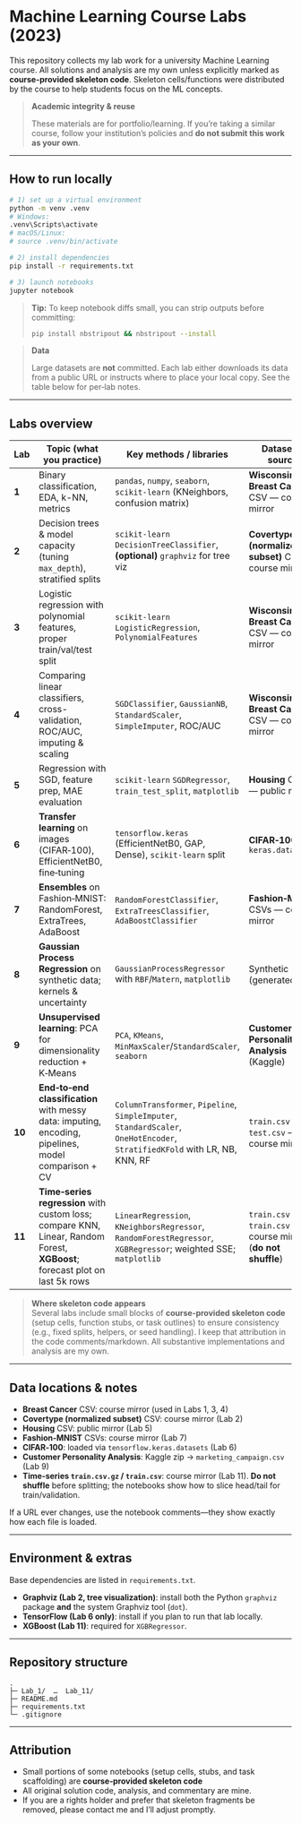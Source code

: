# Machine Learning Course Labs (2023)

This repository collects my lab work for a university Machine Learning course.
All solutions and analysis are my own unless explicitly marked as **course-provided skeleton code**.
Skeleton cells/functions were distributed by the course to help students focus on the ML concepts.

> **Academic integrity & reuse**
>
> These materials are for portfolio/learning. If you’re taking a similar course,
> follow your institution’s policies and **do not submit this work as your own**.

---

## How to run locally

```bash
# 1) set up a virtual environment
python -m venv .venv
# Windows:
.venv\Scripts\activate
# macOS/Linux:
# source .venv/bin/activate

# 2) install dependencies
pip install -r requirements.txt

# 3) launch notebooks
jupyter notebook
```
> **Tip:** To keep notebook diffs small, you can strip outputs before committing:
> ```bash
> pip install nbstripout && nbstripout --install
> ```

> **Data**
>
> Large datasets are **not** committed. Each lab either downloads its data from a public URL
> or instructs where to place your local copy. See the table below for per‑lab notes.

---

## Labs overview

| Lab | Topic (what you practice) | Key methods / libraries | Dataset & source |
|---|---|---|---|
| **1** | Binary classification, EDA, k-NN, metrics | `pandas`, `numpy`, `seaborn`, `scikit-learn` (KNeighbors, confusion matrix) | **Wisconsin Breast Cancer** CSV — course mirror |
| **2** | Decision trees & model capacity (tuning `max_depth`), stratified splits | `scikit-learn` `DecisionTreeClassifier`, **(optional)** `graphviz` for tree viz | **Covertype (normalized subset)** CSV — course mirror |
| **3** | Logistic regression with polynomial features, proper train/val/test split | `scikit-learn` `LogisticRegression`, `PolynomialFeatures` | **Wisconsin Breast Cancer** CSV — course mirror |
| **4** | Comparing linear classifiers, cross-validation, ROC/AUC, imputing & scaling | `SGDClassifier`, `GaussianNB`, `StandardScaler`, `SimpleImputer`, ROC/AUC | **Wisconsin Breast Cancer** CSV — course mirror |
| **5** | Regression with SGD, feature prep, MAE evaluation | `scikit-learn` `SGDRegressor`, `train_test_split`, `matplotlib` | **Housing** CSV — public mirror |
| **6** | **Transfer learning** on images (CIFAR‑100), EfficientNetB0, fine‑tuning | `tensorflow.keras` (EfficientNetB0, GAP, Dense), `scikit-learn` split | **CIFAR‑100** via `keras.datasets` |
| **7** | **Ensembles** on Fashion‑MNIST: RandomForest, ExtraTrees, AdaBoost | `RandomForestClassifier`, `ExtraTreesClassifier`, `AdaBoostClassifier` | **Fashion‑MNIST** CSVs — course mirror |
| **8** | **Gaussian Process Regression** on synthetic data; kernels & uncertainty | `GaussianProcessRegressor` with `RBF`/`Matern`, `matplotlib` | Synthetic (generated) |
| **9** | **Unsupervised learning**: PCA for dimensionality reduction + K‑Means | `PCA`, `KMeans`, `MinMaxScaler`/`StandardScaler`, `seaborn` | **Customer Personality Analysis** (Kaggle) |
| **10** | **End‑to‑end classification** with messy data: imputing, encoding, pipelines, model comparison + CV | `ColumnTransformer`, `Pipeline`, `SimpleImputer`, `StandardScaler`, `OneHotEncoder`, `StratifiedKFold` with LR, NB, KNN, RF | `train.csv` / `test.csv` — course mirror |
| **11** | **Time‑series regression** with custom loss; compare KNN, Linear, Random Forest, **XGBoost**; forecast plot on last 5k rows | `LinearRegression`, `KNeighborsRegressor`, `RandomForestRegressor`, `XGBRegressor`; weighted SSE; `matplotlib` | `train.csv.gz` / `train.csv` — course mirror (**do not shuffle**) |

> **Where skeleton code appears**  
> Several labs include small blocks of **course‑provided skeleton code** (setup cells, function stubs, or task outlines) to ensure consistency (e.g., fixed splits, helpers, or seed handling). I keep that attribution in the code comments/markdown. All substantive implementations and analysis are my own.

---

## Data locations & notes

- **Breast Cancer** CSV: course mirror (used in Labs 1, 3, 4)
- **Covertype (normalized subset)** CSV: course mirror (Lab 2)
- **Housing** CSV: public mirror (Lab 5)
- **Fashion‑MNIST** CSVs: course mirror (Lab 7)
- **CIFAR‑100**: loaded via `tensorflow.keras.datasets` (Lab 6)
- **Customer Personality Analysis**: Kaggle zip → `marketing_campaign.csv` (Lab 9)
- **Time‑series `train.csv.gz` / `train.csv`**: course mirror (Lab 11). **Do not shuffle** before splitting; the notebooks show how to slice head/tail for train/validation.

If a URL ever changes, use the notebook comments—they show exactly how each file is loaded.

---

## Environment & extras

Base dependencies are listed in `requirements.txt`.

- **Graphviz (Lab 2, tree visualization)**: install both the Python `graphviz` package **and** the system Graphviz tool (`dot`).
- **TensorFlow (Lab 6 only)**: install if you plan to run that lab locally.
- **XGBoost (Lab 11)**: required for `XGBRegressor`.

---

## Repository structure

```
.
├─ Lab_1/  …  Lab_11/
├─ README.md
├─ requirements.txt
└─ .gitignore
```

---

## Attribution

- Small portions of some notebooks (setup cells, stubs, and task scaffolding) are **course‑provided skeleton code**
- All original solution code, analysis, and commentary are mine.
- If you are a rights holder and prefer that skeleton fragments be removed, please contact me and I’ll adjust promptly.
